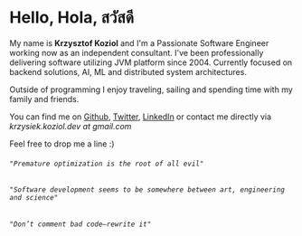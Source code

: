 # Hello, Hola, สวัสดี

My name is **Krzysztof Koziol** and I'm a Passionate Software Engineer working now as an independent consultant.
I've been professionally delivering software utilizing JVM platform since 2004. Currently focused on backend solutions, AI, 
ML and distributed system architectures. 

Outside of programming I enjoy traveling, sailing and spending time with my family and friends.

You can find me on 
[Github](http://github.com/koziolk), 
[Twitter](http://twitter.com/krkoziol), 
[LinkedIn](http://linkedin.com/in/krkoziol) or contact me directly via *krzysiek.koziol.dev at gmail.com*

Feel free to drop me a line :)


###### `"Premature optimization is the root of all evil"`

###### `"Software development seems to be somewhere between art, engineering and science"`

###### `"Don’t comment bad code—rewrite it"`
